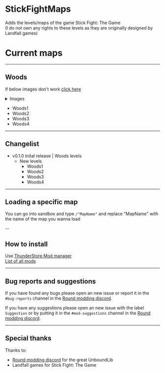 # StickFightMaps
Adds the levels/maps of the game Stick Fight: The Game  
(I do not own any rights to these levels as they are originally designed by Landfall games)

# Current maps

---
## Woods 

If below images don't work [click here](https://imgur.com/a/GueISvI)
<details>
  <summary>Images</summary>

Woods1
![Images](https://i.imgur.com/TVLXiAC.jpg)
Woods2
![Images](https://i.imgur.com/EolNysn.jpg)
Woods3
![Images](https://i.imgur.com/U9Y32ig.jpg)
Woods4
![Images](https://i.imgur.com/AJq2Ea2.jpg)

</details> 

  - Woods1
  - Woods2
  - Woods3
  - Woods4


---

## Changelist
- v0.1.0 Inital release | Woods levels
    - New levels
        - Woods1
        - Woods2
        - Woods3
        - Woods4

---

## Loading a specific map
You can go into sandbox and type `/"MapName"` and replace "MapName" with the name of the map you wanna load

--
## How to install
Use [ThunderStore Mod manager](https://rounds.thunderstore.io/package/BossSloth/BSC/)  
[List of all mods](https://rounds.thunderstore.io/)

---
## Bug reports and suggestions
If you have found any bugs please open an new issue or report it in the `#bug-reports` channel in the [Round modding discord](https://discord.gg/zUtsjXWeWk).  
  
If you have any suggestions please open an new issue with the label `Suggestion` or by putting it in the `#mod-suggestions` channel in the [Round modding discord](https://discord.gg/zUtsjXWeWk).

---
## Special thanks
Thanks to:
- [Round modding discord](https://discord.gg/zUtsjXWeWk) for the great UnboundLib
- Landfall games for Stick Fight: The Game
